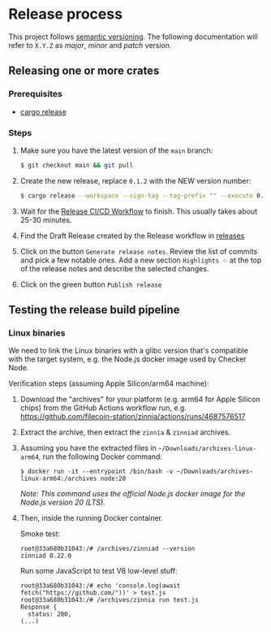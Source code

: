 # Release process

This project follows [semantic versioning](https://semver.org/). The following documentation will
refer to `X.Y.Z` as _major_, _minor_ and _patch_ version.

## Releasing one or more crates

### Prerequisites

- [cargo release](https://github.com/crate-ci/cargo-release/)

### Steps

1. Make sure you have the latest version of the `main` branch:

   ```sh
   $ git checkout main && git pull
   ```

1. Create the new release, replace `0.1.2` with the NEW version number:

   ```sh
   $ cargo release --workspace --sign-tag --tag-prefix "" --execute 0.1.2
   ```

1. Wait for the
   [Release CI/CD Workflow](https://github.com/filecoin-station/zinnia/actions/workflows/release.yml)
   to finish. This usually takes about 25-30 minutes.

1. Find the Draft Release created by the Release workflow in
   [releases](https://github.com/filecoin-station/zinnia/releases)

1. Click on the button `Generate release notes`. Review the list of commits and pick a few notable
   ones. Add a new section `Highlights ✨` at the top of the release notes and describe the selected
   changes.

1. Click on the green button `Publish release`

## Testing the release build pipeline

### Linux binaries

We need to link the Linux binaries with a glibc version that's compatible with the target system, e.g. the Node.js docker image used by Checker Node.

Verification steps (assuming Apple Silicon/arm64 machine):

1. Download the "archives" for your platform (e.g. arm64 for Apple Silicon chips) from the GitHub Actions workflow run, e.g. https://github.com/filecoin-station/zinnia/actions/runs/4687576517

2. Extract the archive, then extract the `zinnia` & `zinniad` archives.

3. Assuming you have the extracted files in `~/Downloads/archives-linux-arm64`, run the following Docker command:

   ```
   ❯ docker run -it --entrypoint /bin/bash -v ~/Downloads/archives-linux-arm64:/archives node:20
   ```

   _Note: This command uses the official Node.js docker image for the Node.js version 20 (LTS)._

4. Then, inside the running Docker container.

   Smoke test:

   ```
   root@33a680b31043:/# /archives/zinniad --version
   zinniad 0.22.0
   ```

   Run some JavaScript to test V8 low-level stuff:

   ```
   root@33a680b31043:/# echo 'console.log(await fetch("https://github.com/"))' > test.js
   root@33a680b31043:/# /archives/zinnia run test.js
   Response {
     status: 200,
   (...)
   ```
